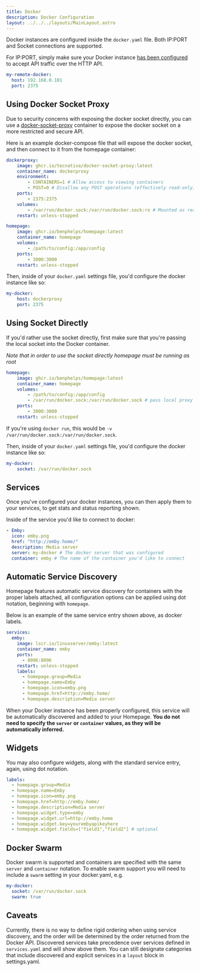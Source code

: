 ```yaml
---
title: Docker
description: Docker Configuration
layout: ../../../layouts/MainLayout.astro
---
```


Docker instances are configured inside the `docker.yaml` file. Both IP:PORT and Socket connections are supported.

For IP:PORT, simply make sure your Docker instance [has been configured](https://gist.github.com/styblope/dc55e0ad2a9848f2cc3307d4819d819f) to accept API traffic over the HTTP API.
```yaml
my-remote-docker:
  host: 192.168.0.101
  port: 2375
```

## Using Docker Socket Proxy

Due to security concerns with exposing the docker socket directly, you can use a [docker-socket-proxy](https://github.com/Tecnativa/docker-socket-proxy) container to expose the docker socket on a more restricted and secure API.

Here is an example docker-compose file that will expose the docker socket, and then connect to it from the homepage container:

```yaml
dockerproxy:
    image: ghcr.io/tecnativa/docker-socket-proxy:latest
    container_name: dockerproxy
    environment:
        - CONTAINERS=1 # Allow access to viewing containers
        - POST=0 # Disallow any POST operations (effectively read-only)
    ports:
        - 2375:2375
    volumes:
        - /var/run/docker.sock:/var/run/docker.sock:ro # Mounted as read-only
    restart: unless-stopped

homepage:
    image: ghcr.io/benphelps/homepage:latest
    container_name: homepage
    volumes:
        - /path/to/config:/app/config
    ports:
        - 3000:3000
    restart: unless-stopped
```

Then, inside of your `docker.yaml` settings file, you'd configure the docker instance like so:

```yaml
my-docker:
    host: dockerproxy
    port: 2375
```

## Using Socket Directly

If you'd rather use the socket directly, first make sure that you're passing the local socket into the Docker container.

*Note that in order to use the socket directly homepage must be running as root*

```yaml
homepage:
    image: ghcr.io/benphelps/homepage:latest
    container_name: homepage
    volumes:
        - /path/to/config:/app/config
        - /var/run/docker.sock:/var/run/docker.sock # pass local proxy
    ports:
        - 3000:3000
    restart: unless-stopped
```

If you're using `docker run`, this would be `-v /var/run/docker.sock:/var/run/docker.sock`.

Then, inside of your `docker.yaml` settings file, you'd configure the docker instance like so:

```yaml
my-docker:
    socket: /var/run/docker.sock
```

## Services

Once you've configured your docker instances, you can then apply them to your services, to get stats and status reporting shown.

Inside of the service you'd like to connect to docker:

```yaml
- Emby:
  icon: emby.png
  href: "http://emby.home/"
  description: Media server
  server: my-docker # The docker server that was configured
  container: emby # The name of the container you'd like to connect
```

## Automatic Service Discovery

Homepage features automatic service discovery for containers with the proper labels attached, all configuration options can be applied using dot notation, beginning with `homepage`.

Below is an example of the same service entry shown above, as docker labels.

```yaml
services:
  emby:
    image: lscr.io/linuxserver/emby:latest
    container_name: emby
    ports:
      - 8096:8096
    restart: unless-stopped
    labels:
      - homepage.group=Media
      - homepage.name=Emby
      - homepage.icon=emby.png
      - homepage.href=http://emby.home/
      - homepage.description=Media server
```

When your Docker instance has been properly configured, this service will be automatically discovered and added to your Homepage.  **You do not need to specify the `server` or `container` values, as they will be automatically inferred.**

## Widgets

You may also configure widgets, along with the standard service entry, again, using dot notation.


```yaml
labels:
  - homepage.group=Media
  - homepage.name=Emby
  - homepage.icon=emby.png
  - homepage.href=http://emby.home/
  - homepage.description=Media server
  - homepage.widget.type=emby
  - homepage.widget.url=http://emby.home
  - homepage.widget.key=yourembyapikeyhere
  - homepage.widget.fields=["field1","field2"] # optional
```

## Docker Swarm

Docker swarm is supported and containers are specified with the same `server` and `container` notation. To enable swarm support you will need to include a `swarm` setting in your docker.yaml, e.g.

```yaml
my-docker:
  socket: /var/run/docker.sock
  swarm: true
```

## Caveats

Currently, there is no way to define rigid ordering when using service discovery, and the order will be determined by the order returned from the Docker API.  Discovered services take precedence over services defined in `services.yaml` and will show above them. You can still designate categories that include discovered and explicit services in a `layout` block in settings.yaml.

